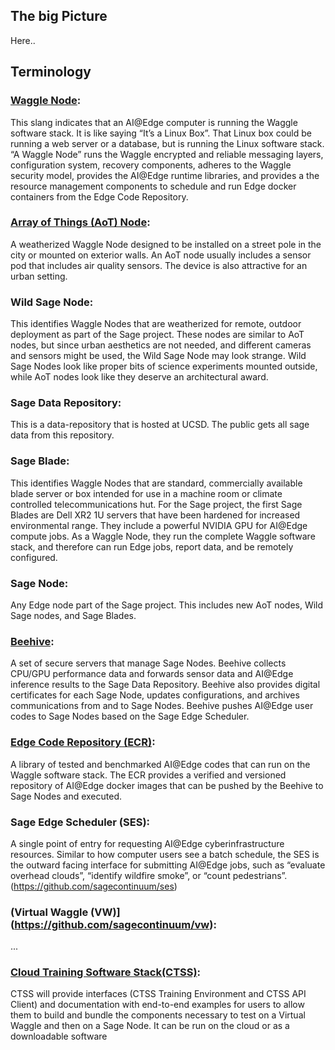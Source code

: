## The big Picture

Here..

## Terminology

### [Waggle Node](https://github.com/waggle-sensor/waggle):  

This slang indicates that an AI@Edge computer is running the Waggle software stack.  It is like saying “It’s a Linux Box”.  That Linux box could be running a web server or a database, but is running the Linux software stack.  “A Waggle Node” runs the Waggle encrypted and reliable messaging layers, configuration system, recovery components, adheres to the Waggle security model, provides the AI@Edge runtime libraries, and provides a the resource management components to schedule and run Edge docker containers from the Edge Code Repository. 

### [Array of Things (AoT) Node](https://arrayofthings.github.io/):  
A weatherized Waggle Node designed to be installed on a street pole in the city or mounted on exterior walls.  An AoT node usually includes a sensor pod that includes air quality sensors.  The device is also attractive for an urban setting. 

### Wild Sage Node:  
This identifies Waggle Nodes that are weatherized for remote, outdoor deployment as part of the Sage project.  These nodes are similar to AoT nodes, but since urban aesthetics are not needed, and different cameras and sensors might be used, the Wild Sage Node may look strange.  Wild Sage Nodes look like proper bits of science experiments mounted outside, while AoT nodes look like they deserve an architectural award. 

### Sage Data Repository: 
This is a data-repository that is hosted at UCSD. The public gets all sage data from this repository. 

### Sage Blade: 
This identifies Waggle Nodes that are standard, commercially available blade server or box intended for use in a machine room or climate controlled telecommunications hut.  For the Sage project, the first Sage Blades are Dell XR2 1U servers that have been hardened for increased environmental range. They include a powerful NVIDIA GPU for AI@Edge compute jobs.  As a Waggle Node, they run the complete Waggle software stack, and therefore can run Edge jobs, report data, and be remotely configured.

### Sage Node: 
Any Edge node part of the Sage project.  This includes new AoT nodes, Wild Sage nodes, and Sage Blades.

### [Beehive](https://github.com/waggle-sensor/beehive-server): 
A set of secure servers that manage Sage Nodes.  Beehive collects CPU/GPU performance data and forwards sensor data and AI@Edge inference results to the Sage Data Repository.  Beehive also provides digital certificates for each Sage Node, updates configurations, and archives communications from and to Sage Nodes.  Beehive pushes AI@Edge user codes to Sage Nodes based on the Sage Edge Scheduler. 

### [Edge Code Repository (ECR)](https://github.com/sagecontinuum/ecr): 
A library of tested and benchmarked AI@Edge codes that can run on the Waggle software stack.  The ECR provides a verified and versioned repository of AI@Edge docker images that can be pushed by the Beehive to Sage Nodes and executed.


### Sage Edge Scheduler (SES):  
A single point of entry for requesting AI@Edge cyberinfrastructure resources.  Similar to how computer users see a batch schedule, the SES is the outward facing interface for submitting AI@Edge jobs, such as “evaluate overhead clouds”, “identify wildfire smoke”, or “count pedestrians”. (https://github.com/sagecontinuum/ses)


### (Virtual Waggle (VW)](https://github.com/sagecontinuum/vw): 
... 

### [Cloud Training Software Stack(CTSS)](https://github.com/sagecontinuum/ctss): 
CTSS will provide interfaces (CTSS Training Environment and CTSS API Client) and documentation with end-to-end examples for users to allow them to build and bundle the components necessary to test on a Virtual Waggle and then on a Sage Node. It can be run on the cloud or as a downloadable software

